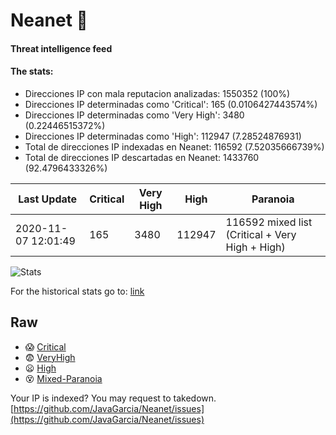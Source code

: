 # Neanet :hocho:
#### Threat intelligence feed
#### The stats:

- Direcciones IP con mala reputacion analizadas: 1550352 (100%)
- Direcciones IP determinadas como 'Critical':  165 (0.0106427443574%)
- Direcciones IP determinadas como 'Very High':  3480 (0.22446515372%)
- Direcciones IP determinadas como 'High':  112947 (7.28524876931)
- Total de direcciones IP indexadas en Neanet:  116592 (7.52035666739%)
- Total de direcciones IP descartadas en Neanet:  1433760 (92.4796433326%)

| Last Update | Critical | Very High | High | Paranoia |
| --- | --- | --- | --- | --- |
| 2020-11-07 12:01:49 | 165 | 3480 | 112947 | 116592 mixed list (Critical + Very High + High)|

![Stats](https://docs.google.com/spreadsheets/d/e/2PACX-1vSnaNMIXVabIpDJjufMlzH7poXnshF3mgd8Is1g9ytUEzVsP5my4Trn8f-xkoLLQ38xpL3HtmUexLo6/pubchart?oid=501124687&format=image)

For the historical stats go to: [link](/stats.csv)
## Raw
- :scream: [Critical](https://raw.githubusercontent.com/JavaGarcia/Neanet/master/blacklists/neanet_critical.txt)
- :fearful: [VeryHigh](https://raw.githubusercontent.com/JavaGarcia/Neanet/master/blacklists/neanet_veryHigh.txtt)
- :frowning: [High](https://raw.githubusercontent.com/JavaGarcia/Neanet/master/blacklists/neanet_high.txt)
- :dizzy_face: [Mixed-Paranoia](https://raw.githubusercontent.com/JavaGarcia/Neanet/master/blacklists/neanet_all.txt)


Your IP is indexed? You may request to takedown. [https://github.com/JavaGarcia/Neanet/issues](https://github.com/JavaGarcia/Neanet/issues)

















































































































































































































































































































































































































































































































































































































































































































































































































































































































































































































































































































































































































































































































































































































































































































































































































































































































































































































































































































































































































































